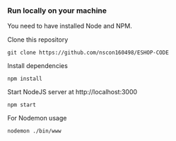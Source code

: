 
### Run locally on your machine
You need to have installed Node and NPM.

Clone this repository
``` shell
git clone https://github.com/nscon160498/ESHOP-CODE
```

Install dependencies
``` shell
npm install
```

Start NodeJS server at http://localhost:3000
``` shell
npm start
```

For Nodemon usage
``` shell
nodemon ./bin/www
```

